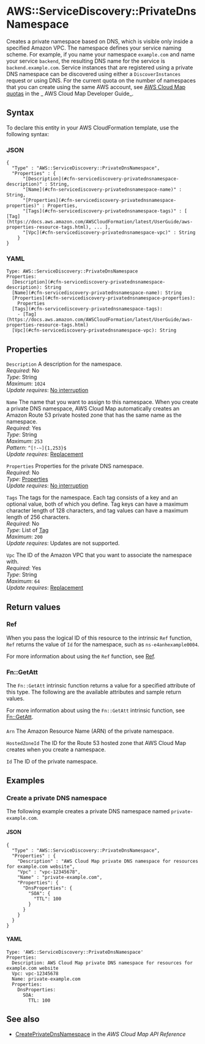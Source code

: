 # AWS::ServiceDiscovery::PrivateDnsNamespace<a name="aws-resource-servicediscovery-privatednsnamespace"></a>

Creates a private namespace based on DNS, which is visible only inside a specified Amazon VPC\. The namespace defines your service naming scheme\. For example, if you name your namespace `example.com` and name your service `backend`, the resulting DNS name for the service is `backend.example.com`\. Service instances that are registered using a private DNS namespace can be discovered using either a `DiscoverInstances` request or using DNS\. For the current quota on the number of namespaces that you can create using the same AWS account, see [AWS Cloud Map quotas](https://docs.aws.amazon.com/cloud-map/latest/dg/cloud-map-limits.html) in the _ AWS Cloud Map Developer Guide_\.

## Syntax<a name="aws-resource-servicediscovery-privatednsnamespace-syntax"></a>

To declare this entity in your AWS CloudFormation template, use the following syntax:

### JSON<a name="aws-resource-servicediscovery-privatednsnamespace-syntax.json"></a>

```
{
  "Type" : "AWS::ServiceDiscovery::PrivateDnsNamespace",
  "Properties" : {
      "[Description](#cfn-servicediscovery-privatednsnamespace-description)" : String,
      "[Name](#cfn-servicediscovery-privatednsnamespace-name)" : String,
      "[Properties](#cfn-servicediscovery-privatednsnamespace-properties)" : Properties,
      "[Tags](#cfn-servicediscovery-privatednsnamespace-tags)" : [ [Tag](https://docs.aws.amazon.com/AWSCloudFormation/latest/UserGuide/aws-properties-resource-tags.html), ... ],
      "[Vpc](#cfn-servicediscovery-privatednsnamespace-vpc)" : String
    }
}
```

### YAML<a name="aws-resource-servicediscovery-privatednsnamespace-syntax.yaml"></a>

```
Type: AWS::ServiceDiscovery::PrivateDnsNamespace
Properties:
  [Description](#cfn-servicediscovery-privatednsnamespace-description): String
  [Name](#cfn-servicediscovery-privatednsnamespace-name): String
  [Properties](#cfn-servicediscovery-privatednsnamespace-properties):
    Properties
  [Tags](#cfn-servicediscovery-privatednsnamespace-tags):
    - [Tag](https://docs.aws.amazon.com/AWSCloudFormation/latest/UserGuide/aws-properties-resource-tags.html)
  [Vpc](#cfn-servicediscovery-privatednsnamespace-vpc): String
```

## Properties<a name="aws-resource-servicediscovery-privatednsnamespace-properties"></a>

`Description` <a name="cfn-servicediscovery-privatednsnamespace-description"></a>
A description for the namespace\.  
_Required_: No  
_Type_: String  
_Maximum_: `1024`  
_Update requires_: [No interruption](https://docs.aws.amazon.com/AWSCloudFormation/latest/UserGuide/using-cfn-updating-stacks-update-behaviors.html#update-no-interrupt)

`Name` <a name="cfn-servicediscovery-privatednsnamespace-name"></a>
The name that you want to assign to this namespace\. When you create a private DNS namespace, AWS Cloud Map automatically creates an Amazon Route 53 private hosted zone that has the same name as the namespace\.  
_Required_: Yes  
_Type_: String  
_Maximum_: `253`  
_Pattern_: `^[!-~]{1,253}$`  
_Update requires_: [Replacement](https://docs.aws.amazon.com/AWSCloudFormation/latest/UserGuide/using-cfn-updating-stacks-update-behaviors.html#update-replacement)

`Properties` <a name="cfn-servicediscovery-privatednsnamespace-properties"></a>
Properties for the private DNS namespace\.  
_Required_: No  
_Type_: [Properties](aws-properties-servicediscovery-privatednsnamespace-properties.md)  
_Update requires_: [No interruption](https://docs.aws.amazon.com/AWSCloudFormation/latest/UserGuide/using-cfn-updating-stacks-update-behaviors.html#update-no-interrupt)

`Tags` <a name="cfn-servicediscovery-privatednsnamespace-tags"></a>
The tags for the namespace\. Each tag consists of a key and an optional value, both of which you define\. Tag keys can have a maximum character length of 128 characters, and tag values can have a maximum length of 256 characters\.  
_Required_: No  
_Type_: List of [Tag](https://docs.aws.amazon.com/AWSCloudFormation/latest/UserGuide/aws-properties-resource-tags.html)  
_Maximum_: `200`  
_Update requires_: Updates are not supported\.

`Vpc` <a name="cfn-servicediscovery-privatednsnamespace-vpc"></a>
The ID of the Amazon VPC that you want to associate the namespace with\.  
_Required_: Yes  
_Type_: String  
_Maximum_: `64`  
_Update requires_: [Replacement](https://docs.aws.amazon.com/AWSCloudFormation/latest/UserGuide/using-cfn-updating-stacks-update-behaviors.html#update-replacement)

## Return values<a name="aws-resource-servicediscovery-privatednsnamespace-return-values"></a>

### Ref<a name="aws-resource-servicediscovery-privatednsnamespace-return-values-ref"></a>

When you pass the logical ID of this resource to the intrinsic `Ref` function, `Ref` returns the value of `Id` for the namespace, such as `ns-e4anhexample0004`\.

For more information about using the `Ref` function, see [Ref](https://docs.aws.amazon.com/AWSCloudFormation/latest/UserGuide/intrinsic-function-reference-ref.html)\.

### Fn::GetAtt<a name="aws-resource-servicediscovery-privatednsnamespace-return-values-fn--getatt"></a>

The `Fn::GetAtt` intrinsic function returns a value for a specified attribute of this type\. The following are the available attributes and sample return values\.

For more information about using the `Fn::GetAtt` intrinsic function, see [Fn::GetAtt](https://docs.aws.amazon.com/AWSCloudFormation/latest/UserGuide/intrinsic-function-reference-getatt.html)\.

#### <a name="aws-resource-servicediscovery-privatednsnamespace-return-values-fn--getatt-fn--getatt"></a>

`Arn` <a name="Arn-fn::getatt"></a>
The Amazon Resource Name \(ARN\) of the private namespace\.

`HostedZoneId` <a name="HostedZoneId-fn::getatt"></a>
The ID for the Route 53 hosted zone that AWS Cloud Map creates when you create a namespace\.

`Id` <a name="Id-fn::getatt"></a>
The ID of the private namespace\.

## Examples<a name="aws-resource-servicediscovery-privatednsnamespace--examples"></a>

### Create a private DNS namespace<a name="aws-resource-servicediscovery-privatednsnamespace--examples--Create_a_private_DNS_namespace"></a>

The following example creates a private DNS namespace named `private-example.com`\.

#### JSON<a name="aws-resource-servicediscovery-privatednsnamespace--examples--Create_a_private_DNS_namespace--json"></a>

```
{
  "Type" : "AWS::ServiceDiscovery::PrivateDnsNamespace",
  "Properties" : {
    "Description" : "AWS Cloud Map private DNS namespace for resources for example.com website",
    "Vpc" : "vpc-12345678",
    "Name" : "private-example.com",
    "Properties": {
      "DnsProperties": {
        "SOA": {
          "TTL": 100
        }
      }
    }
  }
}
```

#### YAML<a name="aws-resource-servicediscovery-privatednsnamespace--examples--Create_a_private_DNS_namespace--yaml"></a>

```
Type: 'AWS::ServiceDiscovery::PrivateDnsNamespace'
Properties:
  Description: AWS Cloud Map private DNS namespace for resources for example.com website
  Vpc: vpc-12345678
  Name: private-example.com
  Properties:
    DnsProperties:
      SOA:
        TTL: 100
```

## See also<a name="aws-resource-servicediscovery-privatednsnamespace--seealso"></a>

- [CreatePrivateDnsNamespace](https://docs.aws.amazon.com/cloud-map/latest/api/API_CreatePrivateDnsNamespace.html) in the _AWS Cloud Map API Reference_
